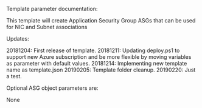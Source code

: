 Template parameter documentation:

This template will create Application Security Group ASGs that can be used for NIC and Subnet associations

Updates:

20181204: First release of template.
20181211: Updating deploy.ps1 to support new Azure subscription and be more flexible by moving variables as parameter with default values.
20181214: Implementing new template name as template.json
20190205: Template folder cleanup.
20190220: Just a test.

Optional ASG object parameters are:

None